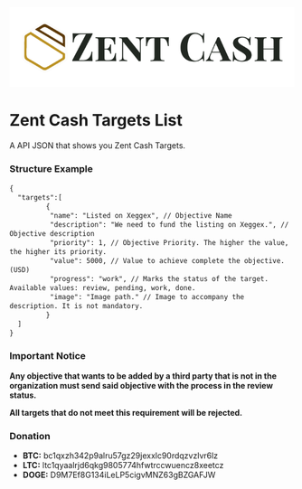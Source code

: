 ![image](https://raw.githubusercontent.com/ZentCashFoundation/brand/refs/heads/master/logo/wordmark/zentcash_wordmark_color.png)

# Zent Cash Targets List
A API JSON that shows you Zent Cash Targets.

### Structure Example
```
{
  "targets":[
         {
          "name": "Listed on Xeggex", // Objective Name
          "description": "We need to fund the listing on Xeggex.", // Objective description
          "priority": 1, // Objective Priority. The higher the value, the higher its priority.
          "value": 5000, // Value to achieve complete the objective. (USD)
          "progress": "work", // Marks the status of the target. Available values: review, pending, work, done.
          "image": "Image path." // Image to accompany the description. It is not mandatory. 
         }
  ]
}
```

### Important Notice
**Any objective that wants to be added by a third party that is not in the organization must send said objective with the process in the review status.**

**All targets that do not meet this requirement will be rejected.**

### Donation 
- **BTC:** bc1qxzh342p9alru57gz29jexxlc90rdqzvzlvr6lz
- **LTC:** ltc1qyaalrjd6qkg9805774hfwtrccwuencz8xeetcz
- **DOGE:** D9M7Ef8G134iLeLP5cigvMNZ63gBZGAFJW
